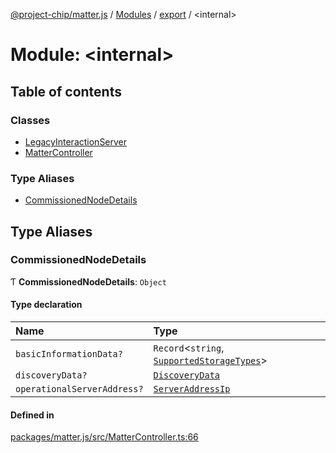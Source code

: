 [@project-chip/matter.js](../README.md) / [Modules](../modules.md) / [export](export.md) / \<internal\>

# Module: \<internal\>

## Table of contents

### Classes

- [LegacyInteractionServer](../classes/export._internal_.LegacyInteractionServer.md)
- [MatterController](../classes/export._internal_.MatterController.md)

### Type Aliases

- [CommissionedNodeDetails](export._internal_.md#commissionednodedetails)

## Type Aliases

### CommissionedNodeDetails

Ƭ **CommissionedNodeDetails**: `Object`

#### Type declaration

| Name | Type |
| :------ | :------ |
| `basicInformationData?` | `Record`\<`string`, [`SupportedStorageTypes`](storage_export.md#supportedstoragetypes)\> |
| `discoveryData?` | [`DiscoveryData`](common_export.md#discoverydata) |
| `operationalServerAddress?` | [`ServerAddressIp`](common_export.md#serveraddressip) |

#### Defined in

[packages/matter.js/src/MatterController.ts:66](https://github.com/project-chip/matter.js/blob/5f71eedebdb9fa54338bde320c311bb359b7455d/packages/matter.js/src/MatterController.ts#L66)
